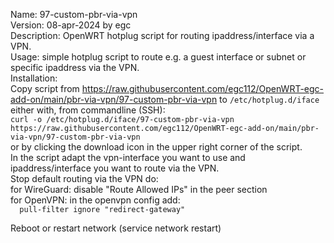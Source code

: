 Name: 97-custom-pbr-via-vpn  
Version: 08-apr-2024 by egc  
Description: OpenWRT hotplug script for routing ipaddress/interface via a VPN.  
Usage: simple hotplug script to route e.g. a guest interface or subnet or specific ipaddress via the VPN.  
Installation:  
Copy script from https://raw.githubusercontent.com/egc112/OpenWRT-egc-add-on/main/pbr-via-vpn/97-custom-pbr-via-vpn to `/etc/hotplug.d/iface`  
either with, from commandline (SSH):  
`curl -o /etc/hotplug.d/iface/97-custom-pbr-via-vpn https://raw.githubusercontent.com/egc112/OpenWRT-egc-add-on/main/pbr-via-vpn/97-custom-pbr-via-vpn`  
or by clicking the download icon in the upper right corner of the script.  
In the script adapt the vpn-interface you want to use and ipaddress/interface you want to route via the VPN.  
Stop default routing via the VPN do:   
for WireGuard: disable "Route Allowed IPs" in the peer section  
for OpenVPN: in the openvpn config add:  
       `  pull-filter ignore "redirect-gateway"`  
  
Reboot or restart network (service network restart)  

